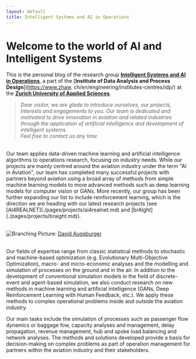 ```yaml
---
layout: default
title: Intelligent Systems and AI in Operations
---
```


# **Welcome to the world of AI and Intelligent Systems**


This is the personal blog of the research group [**Intelligent Systems and AI in Operations**](https://www.zhaw.ch/en/engineering/institute-zentren/idp/forschungsthemen/operation-in-aviation/), a part 
of the [**Institute of Data Analysis and Process Design**](https://www.zhaw.
ch/en/engineering/institutes-centres/idp/) at the [**Zurich University of Applied Sciences**](https://www.zhaw.ch/en/university/).

> *Dear visitor,
we are glade to introduce ourselves, our projects, interests and engagements to you. Our team is dedicated and 
> motivated to drive innovation in aviation and related industries through the application of artificial intelligence 
> and development of intelligent systems.* 
> <br>
> *Feel free to contact us any time*

<br>
Our team applies data-driven machine learning and artificial intelligence algorithms to operations research, 
focusing on industry needs. While our projects are mainly centred around the aviation industry under the term "AI in Aviation", 
our team has completed many successful projects with partners beyond aviation using a broad array of methods from 
simple machine learning models to more advanced methods such as deep learning models for computer vision or GANs. 
More recently, our group has been further expanding our list to include reinforcement learning, which is the 
direction we are heading with our latest research projects (see [AI4REALNET](./pages/projects/ai4realnet.md) and 
[brAIght](./pages/projects/braight.md)).
<br>
<br>

![Branching](./pictures/home_bild.png)
Picture: [David Augsburger](https://www.instagram.com/augsburgair/)
<br>
<br>

Our fields of expertise range from classic statistical methods to stochastic and machine-based optimization (e.g. Evolutionary Multi-Objective Optimization), 
macro- and micro-economic analyses and the modelling and simulation of processes on the ground and in the air. In addition to the development of conventional 
simulation models in the field of discrete-event and agent-based simulation, we also conduct research on new methods 
in machine learning and artificial intelligence (GANs, Deep Reinforcement Learning with Human Feedback, etc.). We apply these methods to complex 
operational problems inside and outside the aviation industry. 

Our main tasks include the simulation of processes such as passenger flow dynamics or baggage fow, capacity analyses and management, delay propagation, 
revenue management, hub and spoke load balancing and network analyses. The methods and solutions developed provide a basis for decision-making on complex 
problems as part of operation management for partners within the aviation industry and their stakeholders.




